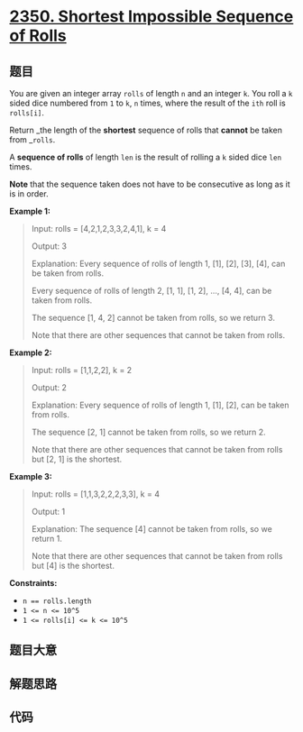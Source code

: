 # [2350. Shortest Impossible Sequence of Rolls](https://leetcode.com/problems/shortest-impossible-sequence-of-rolls/)

## 题目

You are given an integer array `rolls` of length `n` and an integer `k`. You
roll a `k` sided dice numbered from `1` to `k`, `n` times, where the result of
the `ith` roll is `rolls[i]`.

Return _the length of the **shortest** sequence of rolls that **cannot** be
taken from _`rolls`.

A **sequence of rolls** of length `len` is the result of rolling a `k` sided
dice `len` times.

**Note** that the sequence taken does not have to be consecutive as long as it
is in order.

**Example 1:**

> Input: rolls = [4,2,1,2,3,3,2,4,1], k = 4
>
> Output: 3
>
> Explanation: Every sequence of rolls of length 1, [1], [2], [3], [4], can be taken from rolls.
>
> Every sequence of rolls of length 2, [1, 1], [1, 2], ..., [4, 4], can be taken from rolls.
>
> The sequence [1, 4, 2] cannot be taken from rolls, so we return 3.
>
> Note that there are other sequences that cannot be taken from rolls.

**Example 2:**

> Input: rolls = [1,1,2,2], k = 2
>
> Output: 2
>
> Explanation: Every sequence of rolls of length 1, [1], [2], can be taken from rolls.
>
> The sequence [2, 1] cannot be taken from rolls, so we return 2.
>
> Note that there are other sequences that cannot be taken from rolls but [2, 1] is the shortest.

**Example 3:**

> Input: rolls = [1,1,3,2,2,2,3,3], k = 4
>
> Output: 1
>
> Explanation: The sequence [4] cannot be taken from rolls, so we return 1.
>
> Note that there are other sequences that cannot be taken from rolls but [4] is the shortest.

**Constraints:**

- `n == rolls.length`
- `1 <= n <= 10^5`
- `1 <= rolls[i] <= k <= 10^5`

## 题目大意

## 解题思路

## 代码

```javascript

```
